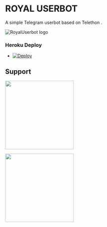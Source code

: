 # ROYAL USERBOT
A simple Telegram userbot based on Telethon .

![RoyalUserbot logo](https://telegra.ph/file/db16bd750a223aff31cef.jpg)


### Heroku Deploy
  
- [![Deploy](https://www.herokucdn.com/deploy/button.svg)](https://heroku.com/deploy?template=https://github.com/Bot-support/RoyalUbot)


## Support
   <a href="https://t.me/ROYAL_USERBOT_OFFICIAL"><img src="https://img.shields.io/badge/Channel%20Support%3F-yes-green?&style=flat-square?&logo=telegram" width=220px></a></p>
   <a href="https://t.me/ROYAL_USERBOT_SUPPORT"><img src="https://img.shields.io/badge/Group%20Support%3F-yes-green?&style=flat-square?&logo=telegram" width=220px></a></p>
